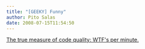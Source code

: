 ```yaml
---
title: "[GEEKY] Funny"
author: Pito Salas
date: 2008-07-15T11:54:50
---
```




[The true measure of code quality: WTF's per
minute.](<http://www.osnews.com/story/19266/WTFs_m>)


